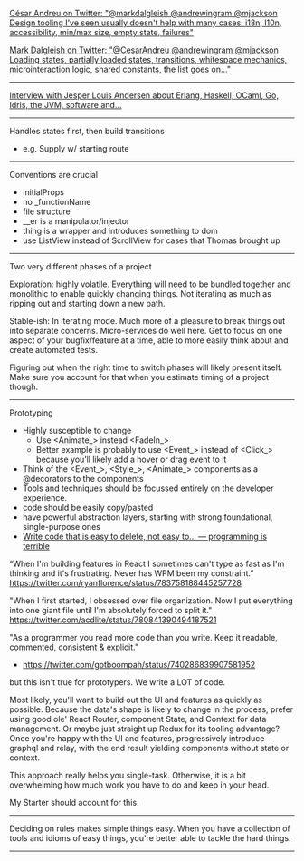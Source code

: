 
[César Andreu on Twitter: "@markdalgleish @andrewingram @mjackson Design tooling I've seen usually doesn't help with many cases: i18n, l10n, accessibility, min/max size, empty state, failures"](https://twitter.com/CesarAndreu/status/891156950477451264)

[Mark Dalgleish on Twitter: "@CesarAndreu @andrewingram @mjackson Loading states, partially loaded states, transitions, whitespace mechanics, microinteraction logic, shared constants, the list goes on..."](https://twitter.com/markdalgleish/status/891159993608675329)

---

[Interview with Jesper Louis Andersen about Erlang, Haskell, OCaml, Go, Idris, the JVM, software and…](https://notamonadtutorial.com/interview-with-jesper-louis-andersen-about-erlang-haskell-ocaml-go-idris-the-jvm-software-and-b0de06440fbd)

---

Handles states first, then build transitions
- e.g. Supply w/ starting route

---
Conventions are crucial
- initialProps
- no _functionName
- file structure
- __er is a manipulator/injector
- thing is a wrapper and introduces something to dom
- use ListView instead of ScrollView for cases that Thomas brought up

----------------------
Two very different phases of a project

Exploration: highly volatile. Everything will need to be bundled together and monolithic to enable quickly changing things. Not iterating as much as ripping out and starting down a new path.

Stable-ish: In iterating mode. Much more of a pleasure to break things out into separate concerns. Micro-services do well here. Get to focus on one aspect of your bugfix/feature at a time, able to more easily think about and create automated tests.

Figuring out when the right time to switch phases will likely present itself. Make sure you account for that when you estimate timing of a project though.


-----------------------


Prototyping
- Highly susceptible to change
  - Use <Animate_> instead <FadeIn_>
  - Better example is probably to use <Event_> instead of <Click_> because you’ll likely add a hover or drag event to it
- Think of the <Event_>, <Style_>, <Animate_> components as a @decorators to the <View /> components
- Tools and techniques should be focussed entirely on the developer experience.
- code should be easily copy/pasted
- have powerful abstraction layers, starting with strong foundational, single-purpose ones
- [Write code that is easy to delete, not easy to... — programming is terrible](http://programmingisterrible.com/post/139222674273/write-code-that-is-easy-to-delete-not-easy-to?utm_source=hackernewsletter&utm_medium=email&utm_term=fav)

“When I'm building features in React I sometimes can't type as fast as I'm thinking and it's frustrating. Never has WPM been my constraint.”
https://twitter.com/ryanflorence/status/783758188445257728



"When I first started, I obsessed over file organization. Now I put everything into one giant file until I'm absolutely forced to split it."
https://twitter.com/acdlite/status/780841390494187521

"As a programmer you read more code than you write. Keep it readable, commented, consistent & explicit."
- https://twitter.com/gotboompah/status/740286839907581952


but this isn't true for prototypers. We write a LOT of code.


Most likely, you'll want to build out the UI and features as quickly as possible. Because the data's shape is likely to change in the process, prefer using good ole' React Router, component State, and Context for data management. Or maybe just straight up Redux for its tooling advantage? Once you're happy with the UI and features, progressively introduce graphql and relay, with the end result yielding components without state or context.

This approach really helps you single-task. Otherwise, it is a bit overwhelming how much work you have to do and keep in your head.

My Starter should account for this.



-----------
Deciding on rules makes simple things easy. When you have a collection of tools and idioms of easy things, you're  better able to tackle the hard things.

-----------

